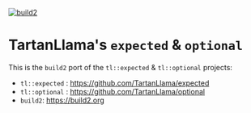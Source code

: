 [![build2](https://github.com/Wmbat/build2-tl/actions/workflows/build2.yaml/badge.svg)](https://github.com/Wmbat/build2-tl/actions/workflows/build2.yaml)

# TartanLlama's `expected` & `optional`

This is the `build2` port of the `tl::expected` & `tl::optional` projects:

 - `tl::expected` : https://github.com/TartanLlama/expected
 - `tl::optional` : https://github.com/TartanLlama/optional
 - `build2`: https://build2.org

